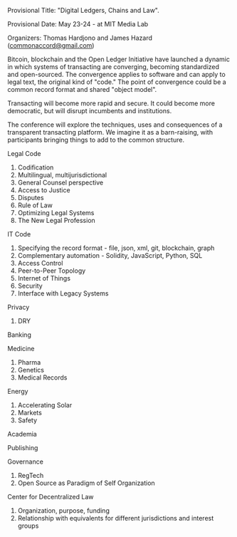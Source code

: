 Provisional Title:  "Digital Ledgers, Chains and Law".

Provisional Date:  May 23-24 - at MIT Media Lab

Organizers: Thomas Hardjono and James Hazard  (commonaccord@gmail.com)


Bitcoin, blockchain and the Open Ledger Initiative have launched a dynamic in which systems of transacting are converging, becoming standardized and open-sourced.  The convergence applies to software and can apply to legal text, the original kind of "code."  The point of convergence could be a common record format and shared "object model".

Transacting will become more rapid and secure.  It could become more democratic, but will disrupt incumbents and institutions.

The conference will explore the techniques, uses and consequences of a transparent transacting platform.  We imagine it as a barn-raising, with participants bringing things to add to the common structure.


Legal Code

1. Codification
2. Multilingual, multijurisdictional
3. General Counsel perspective
4. Access to Justice
5. Disputes
6. Rule of Law
7. Optimizing Legal Systems
8. The New Legal Profession


IT Code

1. Specifying the record format - file, json, xml, git, blockchain, graph
2. Complementary automation - Solidity, JavaScript, Python, SQL
3. Access Control
4. Peer-to-Peer Topology
5. Internet of Things
6. Security
7. Interface with Legacy Systems



Privacy

1. DRY

Banking


Medicine

1. Pharma
2. Genetics
3. Medical Records


Energy

1.  Accelerating Solar
2.  Markets
3.  Safety


Academia

Publishing

Governance

1. RegTech
2. Open Source as Paradigm of Self Organization

Center for Decentralized Law

1. Organization, purpose, funding
2. Relationship with equivalents for different jurisdictions and interest groups
